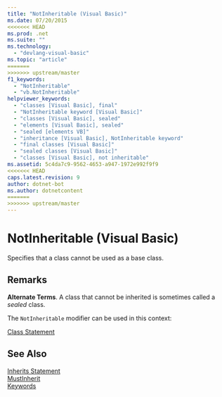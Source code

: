 ```yaml
---
title: "NotInheritable (Visual Basic)"
ms.date: 07/20/2015
<<<<<<< HEAD
ms.prod: .net
ms.suite: ""
ms.technology: 
  - "devlang-visual-basic"
ms.topic: "article"
=======
>>>>>>> upstream/master
f1_keywords: 
  - "NotInheritable"
  - "vb.NotInheritable"
helpviewer_keywords: 
  - "classes [Visual Basic], final"
  - "NotInheritable keyword [Visual Basic]"
  - "classes [Visual Basic], sealed"
  - "elements [Visual Basic], sealed"
  - "sealed [elements VB]"
  - "inheritance [Visual Basic], NotInheritable keyword"
  - "final classes [Visual Basic]"
  - "sealed classes [Visual Basic]"
  - "classes [Visual Basic], not inheritable"
ms.assetid: 5c4da7c9-9562-4653-a947-1972e992f9f9
<<<<<<< HEAD
caps.latest.revision: 9
author: dotnet-bot
ms.author: dotnetcontent
=======
>>>>>>> upstream/master
---
```

# NotInheritable (Visual Basic)
Specifies that a class cannot be used as a base class.  
  
## Remarks  
 **Alternate Terms**. A class that cannot be inherited is sometimes called a *sealed* class.  
  
 The `NotInheritable` modifier can be used in this context:  
  
 [Class Statement](../../../visual-basic/language-reference/statements/class-statement.md)  
  
## See Also  
 [Inherits Statement](../../../visual-basic/language-reference/statements/inherits-statement.md)  
 [MustInherit](../../../visual-basic/language-reference/modifiers/mustinherit.md)  
 [Keywords](../../../visual-basic/language-reference/keywords/index.md)
